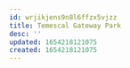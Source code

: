 ```yaml
---
id: wrjikjens9n8l6ffzx5vjzz
title: Temescal Gateway Park
desc: ''
updated: 1654218121075
created: 1654218121075
---
```


